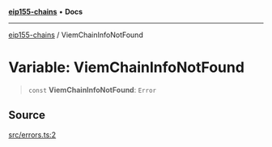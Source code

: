 [**eip155-chains**](../README.md) • **Docs**

***

[eip155-chains](../globals.md) / ViemChainInfoNotFound

# Variable: ViemChainInfoNotFound

> `const` **ViemChainInfoNotFound**: `Error`

## Source

[src/errors.ts:2](https://github.com/ivanzzeth/eip155-chains/blob/16a26afaa05f032515c0b536c027c572cc678b10/src/errors.ts#L2)
